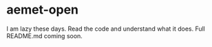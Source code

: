 # aemet-open

I am lazy these days. Read the code and understand what it does. Full README.md coming soon. 
